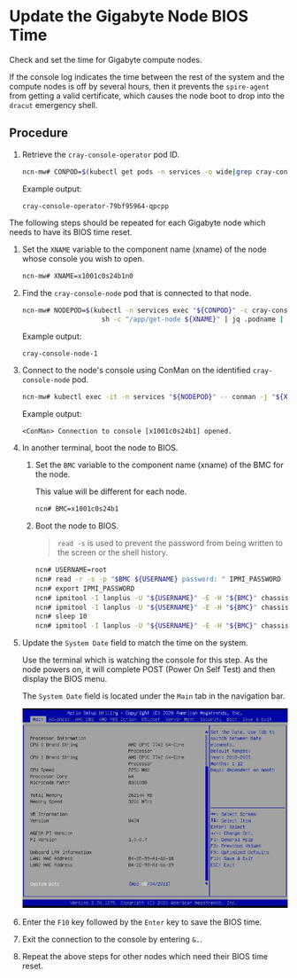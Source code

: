 # Update the Gigabyte Node BIOS Time

Check and set the time for Gigabyte compute nodes.

If the console log indicates the time between the rest of the system and the compute nodes is off by several hours, then it prevents the `spire-agent` from getting a valid certificate,
which causes the node boot to drop into the `dracut` emergency shell.

## Procedure

1. Retrieve the `cray-console-operator` pod ID.

    ```bash
    ncn-mw# CONPOD=$(kubectl get pods -n services -o wide|grep cray-console-operator|awk '{print $1}'); echo ${CONPOD}
    ```

    Example output:

    ```text
    cray-console-operator-79bf95964-qpcpp
    ```

The following steps should be repeated for each Gigabyte node which needs to have its BIOS time reset.

1. Set the `XNAME` variable to the component name (xname) of the node whose console you wish to open.

    ```bash
    ncn-mw# XNAME=x1001c0s24b1n0
    ```

1. Find the `cray-console-node` pod that is connected to that node.

    ```bash
    ncn-mw# NODEPOD=$(kubectl -n services exec "${CONPOD}" -c cray-console-operator -- \
                        sh -c "/app/get-node ${XNAME}" | jq .podname | sed 's/"//g') ; echo ${NODEPOD}
    ```

    Example output:

    ```text
    cray-console-node-1
    ```

1. Connect to the node's console using ConMan on the identified `cray-console-node` pod.

    ```bash
    ncn-mw# kubectl exec -it -n services "${NODEPOD}" -- conman -j "${XNAME}"
    ```

    Example output:

    ```text
    <ConMan> Connection to console [x1001c0s24b1] opened.
    ```

1. In another terminal, boot the node to BIOS.

    1. Set the `BMC` variable to the component name (xname) of the BMC for the node.

        This value will be different for each node.

        ```bash
        ncn# BMC=x1001c0s24b1
        ```

    1. Boot the node to BIOS.

        > `read -s` is used to prevent the password from being written to the screen or the shell history.

        ```bash
        ncn# USERNAME=root
        ncn# read -r -s -p "$BMC ${USERNAME} password: " IPMI_PASSWORD
        ncn# export IPMI_PASSWORD
        ncn# ipmitool -I lanplus -U "${USERNAME}" -E -H "${BMC}" chassis bootdev bios
        ncn# ipmitool -I lanplus -U "${USERNAME}" -E -H "${BMC}" chassis power off
        ncn# sleep 10
        ncn# ipmitool -I lanplus -U "${USERNAME}" -E -H "${BMC}" chassis power on
        ```

1. Update the `System Date` field to match the time on the system.

   Use the terminal which is watching the console for this step.
   As the node powers on, it will complete POST (Power On Self Test) and then display the BIOS menu.

   The `System Date` field is located under the `Main` tab in the navigation bar.

   ![Compute Node Setup Menu](../../img/operations/CN_Setup_Menu.png)

1. Enter the `F10` key followed by the `Enter` key to save the BIOS time.

1. Exit the connection to the console by entering `&.`.

1. Repeat the above steps for other nodes which need their BIOS time reset.
